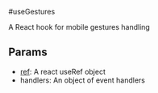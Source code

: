 #useGestures 

A React hook for mobile gestures handling

## Params

- [ref](https://reactjs.org/docs/hooks-reference.html#useref): A react useRef object
- handlers: An object of event handlers 
